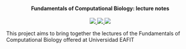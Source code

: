 <p align="center">
    <br>
    <b size = "100"> Fundamentals of Computational Biology: lecture notes</b>
      <br>
      <br>
    <a href="https://github.com/camilogarciabotero/biocomp-book/releases">
        <img src="https://img.shields.io/github/v/release/camilogarciabotero/biocomp-book?style=flat&labelColor=000000&color=25691f&logo=GitHub&logoColor=white">
    </a>
    <a href="https://zenodo.org/badge/latestdoi/480487243">
        <img src="https://zenodo.org/badge/480487243.svg?">
    </a>
        <a href="https://github.com/camilogarciabotero/biocomp-book">
        <img src="https://img.shields.io/github/stars/camilogarciabotero/biocomp-book?style=flat&labelColor=000000&color=25691f&logo=GitHub&logoColor=white">
    </a>

</p>

This project aims to bring together the lectures of the Fundamentals of Computational Biology offered at Universidad EAFIT
